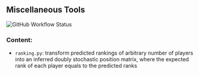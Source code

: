 ## Miscellaneous Tools
![GitHub Workflow Status](https://img.shields.io/github/workflow/status/xl402/tools/tools)

### Content:
- `ranking.py`: transform predicted rankings of arbitrary number of players
  into an inferred doubly stochastic position matrix, where the expected rank of each player equals to the predicted ranks
